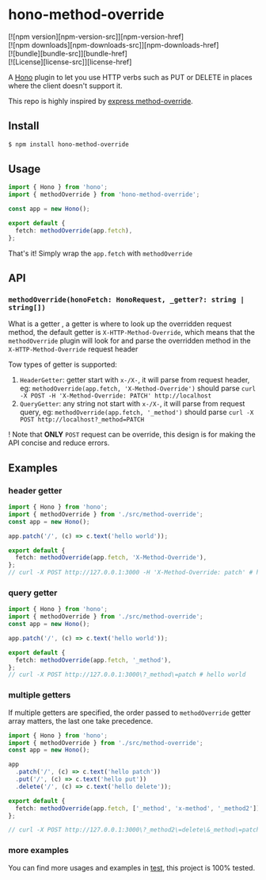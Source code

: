 # hono-method-override

[![npm version][npm-version-src]][npm-version-href]  
[![npm downloads][npm-downloads-src]][npm-downloads-href]  
[![bundle][bundle-src]][bundle-href]  
[![License][license-src]][license-href]

A [Hono](https://hono.dev/) plugin to let you use HTTP verbs such as PUT or DELETE in places where the client doesn't support it.

This repo is highly inspired by [express method-override](https://github.com/expressjs/method-override).

## Install

```bash
$ npm install hono-method-override
```

## Usage

```typescript
import { Hono } from 'hono';
import { methodOverride } from 'hono-method-override';

const app = new Hono();

export default {
  fetch: methodOverride(app.fetch),
};
```

That's it! Simply wrap the `app.fetch` with `methodOverride`

## API

### `methodOverride(honoFetch: HonoRequest, _getter?: string | string[])`

What is a getter , a getter is where to look up the overridden request method, the default getter is `X-HTTP-Method-Override`, which means that the `methodOverride` plugin will look for and parse the overridden method in the `X-HTTP-Method-Override` request header

Tow types of getter is supported:

1. `HeaderGetter`: getter start with `x-/X-`, it will parse from request header, eg: `methodOverride(app.fetch, 'X-Method-Override')` should parse `curl -X POST -H 'X-Method-Override: PATCH' http://localhost`
2. `QueryGetter`: any string not start with `x-/X-`, it will parse from request query, eg: `methodOverride(app.fetch, '_method')` should parse `curl -X POST http://localhost?_method=PATCH`

! Note that **ONLY** `POST` request can be override, this design is for making the API concise and reduce errors.

## Examples

### header getter

```typescript
import { Hono } from 'hono';
import { methodOverride } from './src/method-override';
const app = new Hono();

app.patch('/', (c) => c.text('hello world'));

export default {
  fetch: methodOverride(app.fetch, 'X-Method-Override'),
};
// curl -X POST http://127.0.0.1:3000 -H 'X-Method-Override: patch' # hello world
```

### query getter

```typescript
import { Hono } from 'hono';
import { methodOverride } from './src/method-override';
const app = new Hono();

app.patch('/', (c) => c.text('hello world'));

export default {
  fetch: methodOverride(app.fetch, '_method'),
};
// curl -X POST http://127.0.0.1:3000\?_method\=patch # hello world
```

### multiple getters

If multiple getters are specified, the order passed to `methodOverride` getter array matters, the last one take precedence.

```typescript
import { Hono } from 'hono';
import { methodOverride } from './src/method-override';
const app = new Hono();

app
  .patch('/', (c) => c.text('hello patch'))
  .put('/', (c) => c.text('hello put'))
  .delete('/', (c) => c.text('hello delete'));

export default {
  fetch: methodOverride(app.fetch, ['_method', 'x-method', '_method2']),
};

// curl -X POST http://127.0.0.1:3000\?_method2\=delete\&_method\=patch -H 'x-method: put' # hello delete
```

### more examples

You can find more usages and examples in [test]('./src/method-override.spec.ts'), this project is 100% tested.
